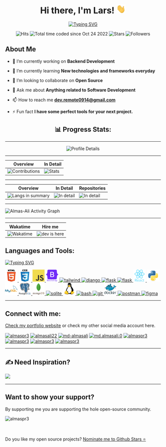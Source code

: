 <h1 align="center">Hi there, I'm Lars! <img src="https://raw.githubusercontent.com/Almas-Ali/Almas-Ali/master/static/wave.gif"
    width="30px" height="30px"></h1>
<!-- <h3 align="center">Passionate Software Engineer | Open Source Enthusiast</h3> -->

<p align="center">
<a href="https://github.com/Almas-Ali"><img src="https://readme-typing-svg.demolab.com?font=Fira+Code&weight=600&duration=2000&pause=1000&center=true&width=435&lines=Passionate+Software+Engineer;Open+Source+Enthusiast" alt="Typing SVG" /></a>
</p>

<div align="center">

![Hits](https://hits.seeyoufarm.com/api/count/incr/badge.svg?url=https%3A%2F%2Fgithub.com%2FAlmas-Ali&count_bg=%2379C83D&title_bg=%23555555&icon=github.svg&icon_color=%23E7E7E7&title=Hits&edge_flat=false)
![Total time coded since Oct 24 2022](https://wakatime.com/badge/user/168edf9f-71dc-49cc-bf77-592d9c9d4eed.svg)
![Stars](https://img.shields.io/github/stars/Almas-Ali?label=Stars&style=social)
![Followers](https://img.shields.io/github/followers/Almas-Ali?label=Followers&style=social)

</div>

## About Me

- 🔭 I’m currently working on **Backend Development**

- 🌱 I’m currently learning **New technologies and frameworks everyday**

- 👯 I’m looking to collaborate on **Open Source**

- 💬 Ask me about **Anything related to Software Development**

- 📫 How to reach me **dev.remote0914@gmail.com**

- ⚡ Fun fact **I have some perfect tools for your next project.**


<h2 align="center">📊 Progress Stats:</h2>

---

<p align="center">
<img src="https://github-profile-summary-cards.vercel.app/api/cards/profile-details?username=Almas-Ali&theme=tokyonight" alt="Profile Details"/>
</p>

<p align="center">

---

| Overview | In Detail |
|--------|----------|
| ![Contributions](https://streak-stats.demolab.com?user=Almas-Ali&theme=tokyonight) | ![Stats](https://github-readme-stats.vercel.app/api?username=Almas-Ali&show_icons=true&theme=tokyonight&include_all_commits=true&count_private=true) |

---

| Overview | In Detail | Repositories |
|--------|----------|-------------------|
| ![Langs in summary](https://github-readme-stats.vercel.app/api/top-langs/?username=Almas-Ali&theme=tokyonight) | ![In detail](https://api.githubtrends.io/user/svg/Almas-Ali/langs?time_range=all_time&include_private=True&group=public&theme=synthwaves) | ![In detail](https://api.githubtrends.io/user/svg/Almas-Ali/repos?time_range=all_time&include_private=true&theme=synthwaves) |

---

</p>


![Almas-Ali Activity Graph](https://github-readme-activity-graph.vercel.app/graph?username=Almas-Ali&theme=vue) 

---


| Wakatime | Hire me |
|----------|---------|
| ![Wakatime](https://github-readme-stats.vercel.app/api/wakatime?username=almaspr3&theme=transparent&show_owner=true) | ![dev is here](static/dev-is-here.gif) |


## Languages and Tools:

<a href="https://github.com/Almas-Ali"><img src="https://readme-typing-svg.demolab.com?font=Tektur&pause=3000&random=false&width=620&lines=Transforming+ideas+into+innovation%2C+one+line+of+Python+at+a+time." alt="Typing SVG" /></a>

<a href="https://www.w3.org/html/" target="_blank"> <img
    src="https://raw.githubusercontent.com/devicons/devicon/master/icons/html5/html5-original-wordmark.svg" alt="html5"
    width="40" height="40" /> </a>
<a href="https://www.w3schools.com/css/" target="_blank"> <img
    src="https://raw.githubusercontent.com/devicons/devicon/master/icons/css3/css3-original-wordmark.svg" alt="css3"
    width="40" height="40" /> </a>
<a href="https://developer.mozilla.org/en-US/docs/Web/JavaScript" target="_blank"> <img
    src="https://raw.githubusercontent.com/devicons/devicon/master/icons/javascript/javascript-original.svg"
    alt="javascript" width="40" height="40" /> </a>
<a href="https://getbootstrap.com" target="_blank"> <img
    src="https://raw.githubusercontent.com/devicons/devicon/master/icons/bootstrap/bootstrap-plain-wordmark.svg"
    alt="bootstrap" width="40" height="40" /> </a>
<a href="https://tailwindcss.com/" target="_blank"> <img src="https://www.vectorlogo.zone/logos/tailwindcss/tailwindcss-icon.svg" alt="tailwind" width="40" height="40"/> </a>
<a href="https://www.djangoproject.com/" target="_blank"> <img
    src="https://cdn.worldvectorlogo.com/logos/django.svg" alt="django" width="40" height="40" /> </a>
<a href="https://flask.palletsprojects.com/" target="_blank"> <img
    src="https://www.vectorlogo.zone/logos/pocoo_flask/pocoo_flask-icon.svg" alt="flask" width="40" height="40" /> </a>
<a href="https://fastapi.tiangolo.com/" target="_blank"> <img
    src="https://cdn.jsdelivr.net/gh/devicons/devicon/icons/fastapi/fastapi-original.svg" alt="flask" width="40"
    height="40" /> </a>
<a href="https://reactjs.org/" target="_blank"> <img
    src="https://raw.githubusercontent.com/devicons/devicon/master/icons/react/react-original-wordmark.svg" alt="react"
    width="40" height="40" /> </a>
<a href="https://www.python.org" target="_blank"> <img
    src="https://raw.githubusercontent.com/devicons/devicon/master/icons/python/python-original.svg" alt="python"
    width="40" height="40" /> </a>
<a href="https://www.mysql.com/" target="_blank"> <img
    src="https://raw.githubusercontent.com/devicons/devicon/master/icons/mysql/mysql-original-wordmark.svg" alt="mysql"
    width="40" height="40" /> </a>
<a href="https://www.postgresql.org" target="_blank"> <img
    src="https://raw.githubusercontent.com/devicons/devicon/master/icons/postgresql/postgresql-original-wordmark.svg"
    alt="postgresql" width="40" height="40" /> </a>
<a href="https://www.mongodb.com/" target="_blank"> <img
    src="https://raw.githubusercontent.com/devicons/devicon/master/icons/mongodb/mongodb-original-wordmark.svg"
    alt="mongodb" width="40" height="40" /> </a>
<a href="https://www.sqlite.org/" target="_blank"> <img
    src="https://www.vectorlogo.zone/logos/sqlite/sqlite-icon.svg" alt="sqlite" width="40" height="40" /> </a>
<a href="https://www.linux.org/" target="_blank"> <img
    src="https://raw.githubusercontent.com/devicons/devicon/master/icons/linux/linux-original.svg" alt="linux"
    width="40" height="40" /> </a>
<a href="https://www.gnu.org/software/bash/" target="_blank"> <img
    src="https://www.vectorlogo.zone/logos/gnu_bash/gnu_bash-icon.svg" alt="bash" width="40" height="40" />
</a>
<a href="https://git-scm.com/" target="_blank"> <img
    src="https://www.vectorlogo.zone/logos/git-scm/git-scm-icon.svg" alt="git" width="40" height="40" /> </a>
<a href="https://www.docker.com/" target="_blank"> <img
    src="https://raw.githubusercontent.com/devicons/devicon/master/icons/docker/docker-original-wordmark.svg"
    alt="docker" width="40" height="40" /> </a>
<a href="https://postman.com" target="_blank"> <img src="https://www.vectorlogo.zone/logos/getpostman/getpostman-icon.svg" alt="postman" width="40" height="40"/> </a>
<a href="https://www.figma.com/" target="_blank"> <img src="https://www.vectorlogo.zone/logos/figma/figma-icon.svg" alt="figma" width="40" height="40"/> </a>

<hr>


## Connect with me:

[Check my portfolio website](https://almasali.net "Almas Ali Portfolio") or check my other social media account here.

<p align="left">
<a href="https://dev.to/almaspr3" target="blank"><img align="center" src="https://raw.githubusercontent.com/rahuldkjain/github-profile-readme-generator/master/src/images/icons/Social/devto.svg" alt="almaspr3" height="30" width="40" /></a>
<a href="https://twitter.com/almasali22" target="blank"><img align="center" src="https://raw.githubusercontent.com/rahuldkjain/github-profile-readme-generator/master/src/images/icons/Social/twitter.svg" alt="almasali22" height="30" width="40" /></a>
<a href="https://linkedin.com/in/md-almasali" target="blank"><img align="center" src="https://raw.githubusercontent.com/rahuldkjain/github-profile-readme-generator/master/src/images/icons/Social/linked-in-alt.svg" alt="md-almasali" height="30" width="40" /></a>
<a href="https://fb.com/md.almasali.0" target="blank"><img align="center" src="https://raw.githubusercontent.com/rahuldkjain/github-profile-readme-generator/master/src/images/icons/Social/facebook.svg" alt="md.almasali.0" height="30" width="40" /></a>
<a href="https://instagram.com/almaspr3" target="blank"><img align="center" src="https://raw.githubusercontent.com/rahuldkjain/github-profile-readme-generator/master/src/images/icons/Social/instagram.svg" alt="almaspr3" height="30" width="40" /></a>
<a href="https://www.hackerrank.com/almaspr3" target="blank"><img align="center" src="https://raw.githubusercontent.com/rahuldkjain/github-profile-readme-generator/master/src/images/icons/Social/hackerrank.svg" alt="almaspr3" height="30" width="40" /></a>
<a href="https://codeforces.com/profile/almaspr3" target="blank"><img align="center" src="https://raw.githubusercontent.com/rahuldkjain/github-profile-readme-generator/master/src/images/icons/Social/codeforces.svg" alt="almaspr3" height="30" width="40" /></a>
<a href="https://www.leetcode.com/almaspr3" target="blank"><img align="center" src="https://raw.githubusercontent.com/rahuldkjain/github-profile-readme-generator/master/src/images/icons/Social/leet-code.svg" alt="almaspr3" height="30" width="40" /></a>
</p>

<hr>

## ✍️ Need Inspiration?

![](https://quotes-github-readme.vercel.app/api?type=horizontal&theme=radical)

<hr>

## Want to show your support?

By supporting me you are supporting the hole open-source community.

<p><a href="https://www.buymeacoffee.com/almaspr3"> <img align="left" src="https://cdn.buymeacoffee.com/buttons/v2/default-yellow.png" height="50" width="210" alt="almaspr3" /></a>
</p>
<br>
<br>
<br>

<p>
Do you like my open source projects? <a href='https://stars.github.com/nominate/'>Nominate me to Github Stars
⭐</a>
</p>
